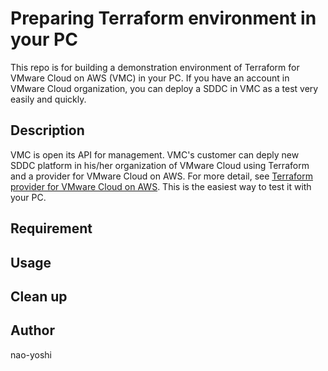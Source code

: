 # Preparing Terraform environment in your PC
This repo is for building a demonstration environment of Terraform for VMware Cloud on AWS (VMC) in your PC. If you have an account in VMware Cloud organization, you can deploy a SDDC in VMC as a test very easily and quickly. 

## Description
VMC is open its API for management. VMC's customer can deply new SDDC platform in his/her organization of VMware Cloud using Terraform and a provider for VMware Cloud on AWS. For more detail, see [Terraform provider for VMware Cloud on AWS](https://github.com/vmware/terraform-provider-vmc). This is the easiest way to test it with your PC.

## Requirement

## Usage

## Clean up

## Author
nao-yoshi
